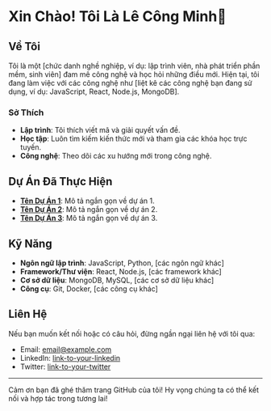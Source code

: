 # Xin Chào! Tôi Là Lê Công Minh👋



## Về Tôi

Tôi là một [chức danh nghề nghiệp, ví dụ: lập trình viên, nhà phát triển phần mềm, sinh viên] đam mê công nghệ và học hỏi những điều mới. Hiện tại, tôi đang làm việc với các công nghệ như [liệt kê các công nghệ bạn đang sử dụng, ví dụ: JavaScript, React, Node.js, MongoDB].

### Sở Thích

- **Lập trình**: Tôi thích viết mã và giải quyết vấn đề.
- **Học tập**: Luôn tìm kiếm kiến thức mới và tham gia các khóa học trực tuyến.
- **Công nghệ**: Theo dõi các xu hướng mới trong công nghệ.

## Dự Án Đã Thực Hiện

- **[Tên Dự Án 1](link-to-project)**: Mô tả ngắn gọn về dự án 1.
- **[Tên Dự Án 2](link-to-project)**: Mô tả ngắn gọn về dự án 2.
- **[Tên Dự Án 3](link-to-project)**: Mô tả ngắn gọn về dự án 3.

## Kỹ Năng

- **Ngôn ngữ lập trình**: JavaScript, Python, [các ngôn ngữ khác]
- **Framework/Thư viện**: React, Node.js, [các framework khác]
- **Cơ sở dữ liệu**: MongoDB, MySQL, [các cơ sở dữ liệu khác]
- **Công cụ**: Git, Docker, [các công cụ khác]

## Liên Hệ

Nếu bạn muốn kết nối hoặc có câu hỏi, đừng ngần ngại liên hệ với tôi qua:

- Email: [email@example.com](mailto:email@example.com)
- LinkedIn: [link-to-your-linkedin](https://linkedin.com/in/yourprofile)
- Twitter: [link-to-your-twitter](https://twitter.com/yourprofile)

---

Cảm ơn bạn đã ghé thăm trang GitHub của tôi! Hy vọng chúng ta có thể kết nối và hợp tác trong tương lai!
